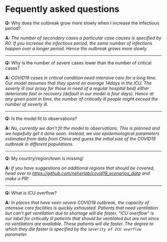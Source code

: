 # Fequently asked questions

__Q:__ Why does the outbreak grow more slowly when I increase the infectious period?

__A:__ *The number of secondary cases a particular case causes is specified by R0. If you increase the infectious period, the same number of infections happen over a longer period. Hence the outbreak grows more slowly.*

---

__Q:__ Why is the number of severe cases lower than the number of critical cases?

__A:__ *COVID19 cases in critical condition need intensive care for a long time. Our model assumes that they spend on average 14days in the ICU. The severly ill (our proxy for those in need of a regular hospital bed) either deteriorate fast or recovery (default in our model is four days). Hence at any given point in time, the number of critically ill people might exceed the number of severly ill.*

---

__Q:__ Is the model fit to observations?

__A:__ *No, currently we don't fit the model to observations. This is planned and we hopefully get it done soon. Instead, we use epidemiological parameters estimated from data from China and guess the initial size of the COVID19 outbreak in different populations.*

---

__Q:__ My country/region/town is missing!

__A:__ *If you have suggestions on additional regions that should be covered, head over to https://github.com/neherlab/covid19_scenarios_data and make a PR!*

---

__Q:__ What is ICU overflow?

__A:__ *In places that have seen severe COVID19 outbreak, the capacity of intensive care facilities is quickly exhausted. Patients that need ventilation but can't get ventilation due to shortage will die faster. "ICU overflow" is  our label for critically ill patients that should be ventilated but are not since no ventilators are available. These patients will die faster. The degree to which they die faster is specified by the `Severity of ICU overflow` parameter.*


